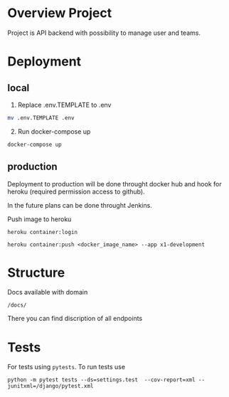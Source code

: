 # Overview Project

Project is API backend with possibility to manage user and teams.

# Deployment

## local
1. Replace .env.TEMPLATE to .env

``` bash
mv .env.TEMPLATE .env
```

2. Run docker-compose up

``` bash
docker-compose up
```

## production
Deployment to production will be done throught docker hub and hook for heroku (required permission access to github).

In the future plans can be done throught Jenkins.

Push image to heroku

```
heroku container:login
```
```
heroku container:push <docker_image_name> --app x1-development
```

# Structure

Docs available with domain

`/docs/`

There you can find discription of all endpoints

# Tests

For tests using `pytests`. To run tests use
```
python -m pytest tests --ds=settings.test  --cov-report=xml --junitxml=/django/pytest.xml
```


